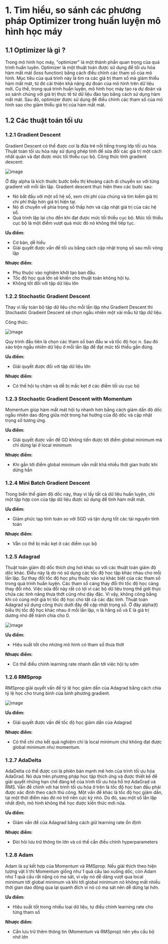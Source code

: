 # 1.	Tìm hiểu, so sánh các phương pháp Optimizer trong huấn luyện mô hình học máy
## 1.1	  Optimizer là gì ?
Trong mô hình học máy, "optimizer" là một thành phần quan trọng của quá trình huấn luyện. Optimizer là một thuật toán được sử dụng để tối ưu hóa hàm mất mát (loss function) bằng cách điều chỉnh các tham số của mô hình. Mục tiêu của quá trình này là tìm ra các giá trị tham số mà giảm thiểu hàm mất mát, từ đó cải thiện khả năng dự đoán của mô hình trên dữ liệu mới.
Cụ thể, trong quá trình huấn luyện, mô hình học máy tạo ra dự đoán và so sánh chúng với giá trị thực tế từ dữ liệu đào tạo bằng cách sử dụng hàm mất mát. Sau đó, optimizer được sử dụng để điều chỉnh các tham số của mô hình sao cho giảm thiểu giá trị của hàm mất mát.
## 1.2	  Các thuật toán tối ưu
### 1.2.1	Gradient Descent
Gradient Descent có thể được coi là đứa trẻ nổi tiếng trong lớp tối ưu hóa. Thuật toán tối ưu hóa này sử dụng phép tính để sửa đổi các giá trị một cách nhất quán và đạt được mức tối thiểu cục bộ.
Công thức tính gradient descent:

![image](https://github.com/nguyenbathanh37/Final-ML-Question1/assets/89689892/ffb6808e-4a0b-4e99-abbf-bead5f72d2d7)

Ở đây alpha là kích thước bước biểu thị khoảng cách di chuyển so với từng gradient với mỗi lần lặp.
Gradient descent thực hiện theo các bước sau:
-	Nó bắt đầu với một số hệ số, xem chi phí của chúng và tìm kiếm giá trị chi phí thấp hơn giá trị hiện tại.
-	Nó di chuyển về phía trọng số thấp hơn và cập nhật giá trị của các hệ số.
-	Quá trình lặp lại cho đến khi đạt được mức tối thiểu cục bộ. Mức tối thiểu cục bộ là một điểm vượt quá mức đó nó không thể tiếp tục.

**Ưu điểm:**
-	Cơ bản, dễ hiểu
-	Giải quyết được vấn đề tối ưu bằng cách cập nhật trọng số sau mỗi vòng lặp

**Nhược điểm:**
-	Phụ thuộc vào nghiệm khởi tạo ban đầu.
-	Tốc độ học quá lớn sẽ khiến cho thuật toán không hội tụ.
-	Không tốt đối với tập dữ liệu lớn

### 1.2.2	Stochastic Gradient Descent
Thay vì lấy toàn bộ tập dữ liệu cho mỗi lần lặp như Gradient Descent thì Stochastic Gradient Descent sẽ chọn ngẫu nhiên một vài mẫu từ tập dữ liệu.

Công thức: 

![image](https://github.com/nguyenbathanh37/Final-ML-Question1/assets/89689892/24ab57ee-4f04-41c7-90a2-476f99a1f371)

Quy trình đầu tiên là chọn các tham số ban đầu w và tốc độ học n. Sau đó xáo trộn ngẫu nhiên dữ liệu ở mỗi lần lặp để đạt mức tối thiểu gần đúng. 

**Ưu điểm:**
-	Giải quyết được đối với tập dữ liệu lớn

**Nhược điểm:**
-	Có thể hội tụ chậm và dễ bị mắc kẹt ở các điểm tối ưu cục bộ

### 1.2.3	Stochastic Gradient Descent with Momentum
Momentum giúp hàm mất mát hội tụ nhanh hơn bằng cách giảm dần độ dốc ngẫu nhiên dao động giữa một trong hai hướng của độ dốc và cập nhật trọng số tương ứng.

**Ưu điểm:**
-	Giải quyết được vấn đề GD không tiến được tới điểm global minimum mà chỉ dừng lại ở local minimum

**Nhược điểm:**
-	Khi gần tới điểm global minimum vẫn mất khá nhiều thời gian trước khi dừng hẳn

### 1.2.4	Mini Batch Gradient Descent
Trong biến thể giảm độ dốc này, thay vì lấy tất cả dữ liệu huấn luyện, chỉ một tập hợp con của tập dữ liệu được sử dụng để tính hàm mất mát.

**Ưu điểm:**
-	Giảm phức tạp tính toán so với SGD và tận dụng tốt các tài nguyên tính toán

**Nhược điểm:**
-	Vẫn có thể bị mắc kẹt ở các điểm cục bộ

### 1.2.5	Adagrad
Thuật toán giảm độ dốc thích ứng hơi khác so với các thuật toán giảm độ dốc khác. Điều này là do nó sử dụng các tốc độ học tập khác nhau cho mỗi lần lặp. Sự thay đổi tốc độ học phụ thuộc vào sự khác biệt của các tham số trong quá trình huấn luyện. Các tham số càng thay đổi thì tốc độ học càng thay đổi nhỏ. Việc sửa đổi này rất có lợi vì các bộ dữ liệu trong thế giới thực chứa các tính năng thưa thớt cũng như dày đặc. Vì vậy, không công bằng khi có cùng một giá trị tốc độ học cho tất cả các đặc tính. Thuật toán Adagrad sử dụng công thức dưới đây để cập nhật trọng số. Ở đây alpha(t) biểu thị tốc độ học khác nhau ở mỗi lần lặp, n là hằng số và E là giá trị dương nhỏ để tránh chia cho 0.

![image](https://github.com/nguyenbathanh37/Final-ML-Question1/assets/89689892/10695e31-a453-47c5-b5b5-562ece55738c)

**Ưu điểm:**
-	Hiệu suất tốt cho những mô hình có tham số thưa thớt

**Nhược điểm:**
-	Có thể điều chỉnh learning rate nhanh dẫn tới việc hội tụ sớm

### 1.2.6	RMSprop
RMSprop giải quyết vấn đề tỷ lệ học giảm dần của Adagrad bằng cách chia tỷ lệ học cho trung bình của bình phương gradient.

![image](https://github.com/nguyenbathanh37/Final-ML-Question1/assets/89689892/47b4cc99-4b0e-4289-8bdd-96b49bbdea4f)

**Ưu điểm:**
-	Giải quyết được vấn đề tốc độ học giảm dần của Adagrad

**Nhược điểm:**
-	Có thể chỉ cho kết quả nghiệm chỉ là local minimum chứ không đạt được global minimum như momentum.

### 1.2.7	AdaDelta
AdaDelta có thể được coi là phiên bản mạnh mẽ hơn của trình tối ưu hóa AdaGrad. Nó dựa trên phương pháp học tập thích ứng và được thiết kế để giải quyết những hạn chế đáng kể của trình tối ưu hóa hỗ trợ AdaGrad và RMS. Vấn đề chính với hai trình tối ưu hóa ở trên là tốc độ học ban đầu phải được xác định theo cách thủ công. Một vấn đề khác là tốc độ học giảm dần, tại một thời điểm nào đó nó trở nên cực kỳ nhỏ. Do đó, sau một số lần lặp nhất định, mô hình không thể học được kiến thức mới nữa.

**Ưu điểm:**
-	Giảm vấn đề của Adagrad bằng cách giữ learning rate ổn định

**Nhược điểm:**
-	Đòi hỏi lưu trữ thông tin lớn và có thể cần điều chỉnh hyperparameters

### 1.2.8	Adam
Adam là sự kết hợp của Momentum và RMSprop. Nếu giải thích theo hiện tượng vật lí thì Momentum giống như 1 quả cầu lao xuống dốc, còn Adam như 1 quả cầu rất nặng có ma sát, vì vậy nó dễ dàng vượt qua local minimum tới global minimum và khi tới global minimum nó không mất nhiều thời gian dao động qua lại quanh đích vì nó có ma sát nên dễ dừng lại hơn.

**Ưu điểm:**
-	Hiệu suất tốt trong nhiều loại dữ liệu, tự điều chỉnh learning rate cho từng tham số

**Nhược điểm:**
-	Cần lưu trữ thêm thông tin (Momentum và RMSprop) nên yêu cầu bộ nhớ lớn
